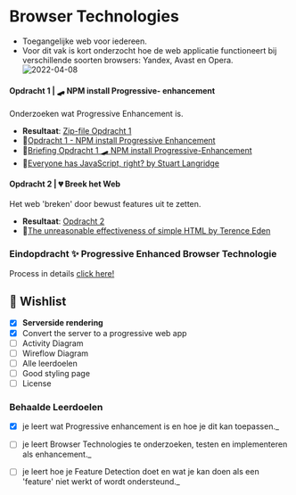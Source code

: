 # Browser Technologies
* Toegangelijke web voor iedereen. 
* Voor dit vak is kort onderzocht hoe de web applicatie functioneert bij verschillende soorten browsers: Yandex, Avast en Opera. 
![2022-04-08](https://user-images.githubusercontent.com/97689634/162386023-01edc842-ce3b-4e01-90c0-ea1e92572267.png)

#### Opdracht 1 | 🛹 NPM install Progressive- enhancement
Onderzoeken wat Progressive Enhancement is. 
* **Resultaat**: [Zip-file Opdracht 1](https://github.com/Yolandaokyere/browser-technologies-2122/commit/c3f391d5083606938456f9d85590595f3867803d)
* 📖[Opdracht 1 - NPM install Progressive Enhancement](assignments/opdracht-1.md)
* 📖[Briefing Opdracht 1 🛹 NPM install Progressive-Enhancement](assignments/opdracht-.md)
* 📖[Everyone has JavaScript, right? by Stuart Langridge](https://kryogenix.org/code/browser/everyonehasjs.html)
#### Opdracht 2 | 💔 Breek het Web
Het web 'breken' door bewust features uit te zetten.
* **Resultaat**: [Opdracht 2](https://github.com/Yolandaokyere/browser-technologies-2122/wiki/Home-%7C-De-Opdracht)
* 📖[The unreasonable effectiveness of simple HTML by Terence Eden](https://shkspr.mobi/blog/2021/01/the-unreasonable-effectiveness-of-simple-html/)
### Eindopdracht ✨ Progressive Enhanced Browser Technologie
Process in details [click here!](https://github.com/Yolandaokyere/browser-technologies-2122/wiki/Eindopdracht--%7C--User-story-bouwen-(week-2.2-))

## 📝 Wishlist
- [x] **Serverside rendering**
- [x] Convert the server to a progressive web app
- [ ] Activity Diagram
- [ ] Wireflow Diagram
- [ ] Alle leerdoelen
- [ ] Good styling page
- [ ] License

### Behaalde Leerdoelen
- [x] je leert wat Progressive enhancement is en hoe je dit kan toepassen._
- [ ] je leert Browser Technologies te onderzoeken, testen en implementeren als enhancement._
- [ ] je leert hoe je Feature Detection doet en wat je kan doen als een 'feature' niet werkt of wordt ondersteund._


